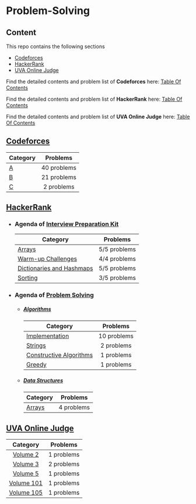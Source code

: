 # Problem-Solving

## Content

This repo contains the following sections 

- [Codeforces](#Codeforces)
- [HackerRank](#HackerRank)
- [UVA Online Judge](#UVA)

Find the detailed contents and problem list of **Codeforces** here: [Table Of Contents](https://github.com/youssef7ussien/ProblemSolving/tree/master/Codeforces/README.md) <br>

Find the detailed contents and problem list of **HackerRank** here: [Table Of Contents](https://github.com/youssef7ussien/ProblemSolving/tree/master/HackerRank/README.md)<br>

Find the detailed contents and problem list of **UVA Online Judge** here: [Table Of Contents](https://github.com/youssef7ussien/ProblemSolving/tree/master/UVA%20Online%20Judge/README.md)

## [Codeforces](https://github.com/youssef7ussien/ProblemSolving/tree/master/Codeforces) <a name="Codeforces"></a>

| Category                                                     |  Problems   |
| :----------------------------------------------------------- | :---------: |
| [A](https://github.com/youssef7ussien/ProblemSolving/tree/master/Codeforces/A) | 40 problems |
| [B](https://github.com/youssef7ussien/ProblemSolving/tree/master/Codeforces/B) | 21 problems |
| [C](https://github.com/youssef7ussien/ProblemSolving/tree/master/Codeforces/C) | 2 problems  |

## [HackerRank](https://github.com/youssef7ussien/ProblemSolving/tree/master/HackerRank) <a name="HackerRank"></a>

- ### Agenda of [Interview Preparation Kit](https://www.hackerrank.com/interview/interview-preparation-kit)

  | Category                  | Problems     |
  | --------------------------|:------------:|
  | [Arrays](https://github.com/youssef7ussien/ProblemSolving/tree/master/HackerRank/Interview%20Preparation%20Kit/Arrays)                    | 5/5 problems |
  | [Warm-up Challenges](https://github.com/youssef7ussien/ProblemSolving/tree/master/HackerRank/Interview%20Preparation%20Kit/Warm-up%20Challenges)        | 4/4 problems |
  | [Dictionaries and Hashmaps](https://github.com/youssef7ussien/ProblemSolving/tree/master/HackerRank/Interview%20Preparation%20Kit/Dictionaries%20and%20Hashmaps) | 5/5 problems |
  | [Sorting](https://github.com/youssef7ussien/ProblemSolving/tree/master/HackerRank/Interview%20Preparation%20Kit/Sorting) | 3/5 problems |

- ### Agenda of [Problem Solving](https://github.com/youssef7ussien/ProblemSolving/tree/master/HackerRank/Problem%20Solving)
  
  - #####  [Algorithms](https://www.hackerrank.com/domains/algorithms)

    | Category                  | Problems     |
    | --------------------------|:------------:|
    | [Implementation](https://github.com/youssef7ussien/ProblemSolving/tree/master/HackerRank/Problem%20Solving/Algorithms/Implementation) | 10 problems |
    | [Strings](https://github.com/youssef7ussien/ProblemSolving/tree/master/HackerRank/Problem%20Solving/Algorithms/Strings) | 2 problems |
    | [Constructive Algorithms](https://github.com/youssef7ussien/ProblemSolving/tree/master/HackerRank/Problem%20Solving/Algorithms/Constructive%20Constructive) | 1 problems |
    | [Greedy](https://github.com/youssef7ussien/ProblemSolving/tree/master/HackerRank/Problem%20Solving/Algorithms/Greedy) | 1 problems |

  - #####  [Data Structures](https://www.hackerrank.com/domains/data-structures)
  
    | Category                  | Problems     |
    | :-------------------------|:------------:|
    | [Arrays](https://github.com/youssef7ussien/ProblemSolving/tree/master/HackerRank/Problem%20Solving/Data%20Structures/Arrays)                 | 4 problems |

## [UVA Online Judge](https://github.com/youssef7ussien/ProblemSolving/tree/master/UVA%20Online%20Judge) <a name="UVA"></a>

| Category | Problems |
|:------------:|:------------:|
| [Volume 2](https://github.com/youssef7ussien/ProblemSolving/tree/master/UVA%20Online%20Judge/Volume%202) | 1 problems |
| [Volume 3](https://github.com/youssef7ussien/ProblemSolving/tree/master/UVA%20Online%20Judge/Volume%203) | 2 problems |
| [Volume 5](https://github.com/youssef7ussien/ProblemSolving/tree/master/UVA%20Online%20Judge/Volume%205) | 1 problems |
| [Volume 101](https://github.com/youssef7ussien/ProblemSolving/tree/master/UVA%20Online%20Judge/Volume%20101) | 1 problems |
| [Volume 105](https://github.com/youssef7ussien/ProblemSolving/tree/master/UVA%20Online%20Judge/Volume%20105) | 1 problems |
